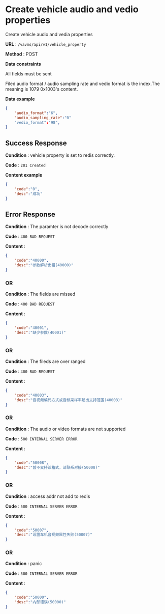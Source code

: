 # Create vehicle audio and vedio properties

Create vehicle audio and vedia properties

**URL** : `/vavms/api/v1/vehicle_property`

**Method** : POST

**Data constraints**

All fields must be sent

Filed audio format / audio sampling rate and vedio format is the index.The meaning is 1079 0x1003's content.

**Data example** 

```json
{ 
	"audio_format":"6",
	"audio_sampling_rate":"0"
	"vedio_format":"98",
}
```
## Success Response

**Condition** : vehicle property is set to redis correctly.

**Code** : `201 Created`

**Content example**

```json
{
    "code":"0",
    "desc":"成功"
}
```

## Error Response

**Condition** : The paramter is not decode correctly

**Code** : `400 BAD REQUEST`

**Content** : 

```json
{
    "code":"40000",
    "desc":"参数解析出错(40000)"
}
```

### OR

**Condition** : The fields are missed

**Code** : `400 BAD REQUEST`

**Content** : 

```json
{
    "code":"40001",
    "desc":"缺少参数(40001)"
}
```
### OR

**Condition** : The fileds are over ranged

**Code** : `400 BAD REQUEST`

**Content** : 

```json
{
    "code":"40003",
    "desc":"音视频编码方式或音频采样率超出支持范围(40003)"
}
```

### OR

**Condition** : The audio or video formats are not supported

**Code** : `500 INTERNAL SERVER ERROR`

**Content** : 

```json
{
    "code":"50008",
    "desc":"暂不支持该格式，请联系对接(50008)"
}
```
### OR

**Condition** : access addr not add to redis

**Code** : `500 INTERNAL SERVER ERROR`

**Content** : 

```json
{
    "code":"50007",
    "desc":"设置车机音视频属性失败(50007)"
}
```
### OR

**Condition** : panic

**Code** : `500 INTERNAL SERVER ERROR`

**Content** : 

```json
{
    "code":"50000",
    "desc":"内部错误(50000)"
}
```
